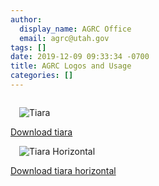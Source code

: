 ```yaml
---
author:
  display_name: AGRC Office
  email: agrc@utah.gov
tags: []
date: 2019-12-09 09:33:34 -0700
title: AGRC Logos and Usage
categories: []
---
```

<div class="flex flex--center" style="justify-content: space-evenly;">
  <div class="flex flex--col card">
    <div class="flex card__content">
      <img src="{% link about/media/agrc.png %}" alt="Tiara" style="padding: 1em; align-self: center">
    </div>
    <a href="{% link about/media/agrc.zip %}" class="card__action text-center"><i class="fa fa-download"></i> Download tiara</a>
  </div>
  <div class="flex flex--col card">
    <div class="flex card__content">
      <img src="{% link about/media/agrc_horizontal.png %}" alt="Tiara Horizontal" style="padding: 1em; align-self: center">
    </div>
    <a href="{% link about/media/agrc_horizontal.zip %}" class="card__action text-center"><i class="fa fa-download"></i> Download tiara horizontal</a>
  </div>
</div>
  </div>
</div>
